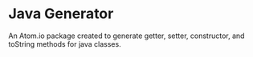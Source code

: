 # Java Generator

An Atom.io package created to generate getter, setter, constructor, and toString methods for java classes.
